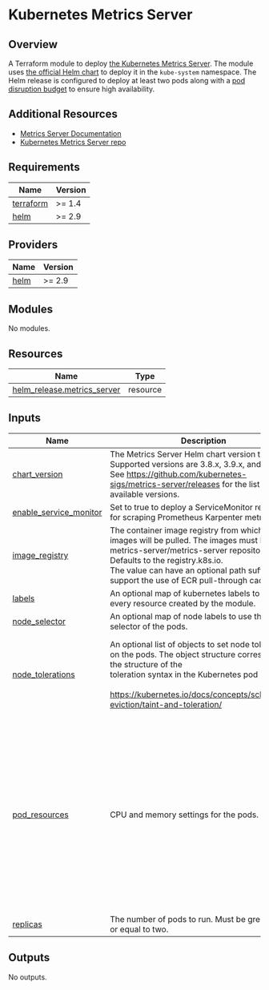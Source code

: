 # Kubernetes Metrics Server

## Overview

A Terraform module to deploy [the Kubernetes Metrics Server](https://kubernetes.io/docs/tasks/debug/debug-cluster/resource-metrics-pipeline/).  The module uses [the official Helm chart](https://github.com/kubernetes-sigs/metrics-server/tree/master/charts/metrics-server) to deploy it in the `kube-system` namespace.  The Helm release is configured to deploy at least two pods along with a [pod disruption budget](https://kubernetes.io/docs/concepts/workloads/pods/disruptions/#pod-disruption-budgets) to ensure high availability.

## Additional Resources

- [Metrics Server Documentation](https://kubernetes-sigs.github.io/metrics-server/)
- [Kubernetes Metrics Server repo](https://github.com/kubernetes-sigs/metrics-server)

<!-- BEGIN_TF_DOCS -->
## Requirements

| Name | Version |
|------|---------|
| <a name="requirement_terraform"></a> [terraform](#requirement\_terraform) | >= 1.4 |
| <a name="requirement_helm"></a> [helm](#requirement\_helm) | >= 2.9 |

## Providers

| Name | Version |
|------|---------|
| <a name="provider_helm"></a> [helm](#provider\_helm) | >= 2.9 |

## Modules

No modules.

## Resources

| Name | Type |
|------|------|
| [helm_release.metrics_server](https://registry.terraform.io/providers/hashicorp/helm/latest/docs/resources/release) | resource |

## Inputs

| Name | Description | Type | Default | Required |
|------|-------------|------|---------|:--------:|
| <a name="input_chart_version"></a> [chart\_version](#input\_chart\_version) | The Metrics Server Helm chart version to use.  Supported versions are 3.8.x, 3.9.x, and 3.10.x.  See https://github.com/kubernetes-sigs/metrics-server/releases for the list of available versions. | `string` | n/a | yes |
| <a name="input_enable_service_monitor"></a> [enable\_service\_monitor](#input\_enable\_service\_monitor) | Set to true to deploy a ServiceMonitor resource for scraping Prometheus Karpenter metrics. | `bool` | `true` | no |
| <a name="input_image_registry"></a> [image\_registry](#input\_image\_registry) | The container image registry from which the images will be pulled.  The images must be in the metrics-server/metrics-server repository.  Defaults to the registry.k8s.io.<br>The value can have an optional path suffix to support the use of ECR pull-through caches. | `string` | `"registry.k8s.io"` | no |
| <a name="input_labels"></a> [labels](#input\_labels) | An optional map of kubernetes labels to attach to every resource created by the module. | `map(string)` | `{}` | no |
| <a name="input_node_selector"></a> [node\_selector](#input\_node\_selector) | An optional map of node labels to use the node selector of the pods. | `map(string)` | `{}` | no |
| <a name="input_node_tolerations"></a> [node\_tolerations](#input\_node\_tolerations) | An optional list of objects to set node tolerations on the pods.  The object structure corresponds to the structure of the<br>toleration syntax in the Kubernetes pod spec.<br><br>https://kubernetes.io/docs/concepts/scheduling-eviction/taint-and-toleration/ | <pre>list(object(<br>    {<br>      key      = string<br>      operator = string<br>      value    = optional(string)<br>      effect   = string<br>    }<br>  ))</pre> | `[]` | no |
| <a name="input_pod_resources"></a> [pod\_resources](#input\_pod\_resources) | CPU and memory settings for the pods. | <pre>object(<br>    {<br>      limits = optional(<br>        object(<br>          {<br>            cpu    = optional(string, "100m")<br>            memory = optional(string, "256Mi")<br>          }<br>        ),<br>      {})<br>      requests = optional(<br>        object(<br>          {<br>            cpu    = optional(string, "100m")<br>            memory = optional(string, "256Mi")<br>          }<br>        ),<br>      {})<br>    }<br>  )</pre> | `{}` | no |
| <a name="input_replicas"></a> [replicas](#input\_replicas) | The number of pods to run.  Must be greater than or equal to two. | `number` | `2` | no |

## Outputs

No outputs.
<!-- END_TF_DOCS -->